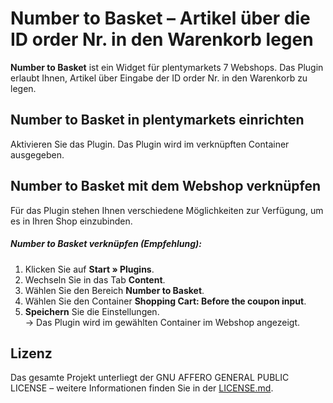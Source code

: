 # Number to Basket – Artikel über die ID order Nr. in den Warenkorb legen

**Number to Basket** ist ein Widget für plentymarkets 7 Webshops. Das Plugin erlaubt Ihnen, Artikel über Eingabe der ID order Nr. in den Warenkorb zu legen.

## Number to Basket in plentymarkets einrichten

Aktivieren Sie das Plugin. Das Plugin wird im verknüpften Container ausgegeben.

## Number to Basket mit dem Webshop verknüpfen

Für das Plugin stehen Ihnen verschiedene Möglichkeiten zur Verfügung, um es in Ihren Shop einzubinden.

##### Number to Basket verknüpfen (Empfehlung):

1. Klicken Sie auf **Start » Plugins**.
2. Wechseln Sie in das Tab **Content**. 
3. Wählen Sie den Bereich **Number to Basket**.
4. Wählen Sie den Container **Shopping Cart: Before the coupon input**.
5. **Speichern** Sie die Einstellungen.<br /> → Das Plugin wird im gewählten Container im Webshop angezeigt.

## Lizenz

Das gesamte Projekt unterliegt der GNU AFFERO GENERAL PUBLIC LICENSE – weitere Informationen finden Sie in der [LICENSE.md](https://github.com/plentymarkets/plugin-social-media/blob/master/LICENSE.md).